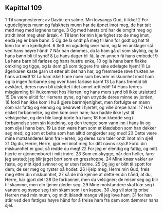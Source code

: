 ## Kapittel 109

1 Til sangmesteren; av David; en salme. Min lovsangs Gud, ti ikke!
2 For ugudelighets munn og falskhets munn har de åpnet imot meg, de har talt med meg med løgnens tunge.
3 Og med hatets ord har de omgitt meg og stridt imot meg uten årsak.
4 Til lønn for min kjærlighet sto de meg imot, enda jeg er bare bønn.
5 Og de la ondt på meg til lønn for godt og hat til lønn for min kjærlighet.
6 Sett en ugudelig over ham, og la en anklager stå ved hans høyre hånd!
7 Når han dømmes, da la ham gå ut som skyldig, og la hans bønn bli til synd!
8 La hans dager bli få, la en annen få hans embede!
9 La hans barn bli farløse og hans hustru enke,
10 og la hans barn flakke omkring og tigge, og la dem gå som tiggere fra sine ødelagte hjem!
11 La ågerkaren kaste garn ut etter alt det han har, og fremmede røve frukten av hans arbeid!
12 La ham ikke finne noen som bevarer miskunnhet imot ham og la ingen forbarme seg over hans farløse barn!
13 La hans fremtid bli avskåret, deres navn bli utslettet i det annet ættledd!
14 Hans fedres misgjerning bli ihukommet hos Herren, og hans mors synd bli ikke utslettet!
15 De være alltid for Herrens øyne, og han utrydde deres minne av jorden,
16 fordi han ikke kom i hu å gjøre barmhjertighet, men forfulgte en mann som var fattig og elendig og bedrøvet i hjertet, og ville drepe ham.
17 Han elsket forbannelse, og den kom over ham; han hadde ikke lyst til velsignelse, og den ble langt borte fra ham;
18 han klædde seg i forbannelse som sin klædning, og den trengte som vann inn i hans liv og som olje i hans ben.
19 La den være ham som et klædebon som han dekker seg med, og som et belte som han alltid omgjorder seg med!
20 Dette være mine motstanderes lønn fra Herren, og deres som taler ondt imot min sjel!
21 Og du, Herre, Herre, gjør vel imot meg for ditt navns skyld! Fordi din miskunnhet er god, så redde du meg!
22 For jeg er elendig og fattig, og mitt hjerte er gjennemboret i mitt indre.
23 Som en skygge, når den heller, farer jeg avsted; jeg blir jaget bort som en gresshoppe.
24 Mine knær vakler av faste, og mitt kjød svinner og er uten fedme.
25 Og jeg er blitt til spott for dem; de ser meg og ryster på hodet.
26 Hjelp meg, Herre min Gud, frels meg etter din miskunnhet,
27 så de må kjenne at dette er din hånd, at du, Herre, har gjort det!
28 De forbanner, men du velsigner; de reiser seg og blir til skamme, men din tjener gleder seg.
29 Mine motstandere skal klæ seg i vanære og svøpe seg i sin skam som i en kappe.
30 Jeg vil storlig prise Herren med min munn, og midt iblandt mange vil jeg love ham;
31 for han står ved den fattiges høyre hånd for å frelse ham fra dem som dømmer hans sjel.
